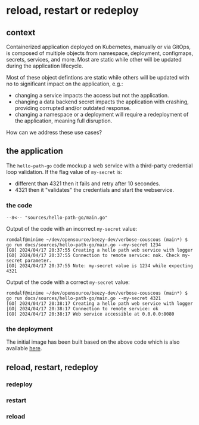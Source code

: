 # reload, restart or redeploy

## context
Containerized application deployed on Kubernetes, manually or via GitOps, is composed of multiple objects from namespace, deployment, configmaps, secrets, services, and more. Most are static while other will be updated during the application lifecycle.   

Most of these object defintions are static while others will be updated with no to significant impact on the application, e.g.:   

* changing a service impacts the access but not the application.
* changing a data backend secret impacts the application with crashing, providing corrupted and/or outdated response.  
* changing a namespace or a deployment will require a redeployment of the application, meaning full disruption. 

How can we address these use cases?

## the application

The ```hello-path-go``` code mockup a web service with a third-party credential loop validation. If the flag value of ```my-secret``` is:   

* different than 4321 then it fails and retry after 10 secondes.  
* 4321 then it "validates" the credentials and start the webservice.  

### the code 

```Golang
--8<-- "sources/hello-path-go/main.go"
```

Output of the code with an incorrect ```my-secret``` value:
```
romdalf@minime ~/dev/opensource/beezy-dev/verbose-couscous (main*) $ go run docs/sources/hello-path-go/main.go --my-secret 1234
[GO] 2024/04/17 20:37:55 Creating a hello path web service with logger
[GO] 2024/04/17 20:37:55 Connection to remote service: nok. Check my-secret parameter.
[GO] 2024/04/17 20:37:55 Note: my-secret value is 1234 while expecting 4321
```

Output of the code with a correct ```my-secret``` value: 
```
romdalf@minime ~/dev/opensource/beezy-dev/verbose-couscous (main*) $ go run docs/sources/hello-path-go/main.go --my-secret 4321
[GO] 2024/04/17 20:38:17 Creating a hello path web service with logger
[GO] 2024/04/17 20:38:17 Connection to remote service: ok
[GO] 2024/04/17 20:38:17 Web service accessible at 0.0.0.0:8080
``` 

### the deployment

The initial image has been built based on the above code which is also available [here](https://github.com/beezy-dev/verbose-couscous/tree/main/docs/sources/hello-path-go). 


## reload, restart, redeploy 

### redeploy

### restart

### reload



